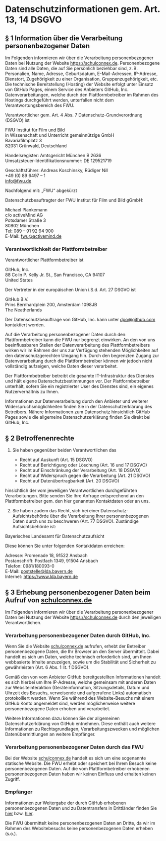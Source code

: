 # Datenschutzinformationen gem. Art. 13, 14 DSGVO

## § 1 Information über die Verarbeitung personenbezogener Daten

Im Folgenden informieren wir über die Verarbeitung personenbezogener Daten bei Nutzung der Website https://schulconnex.de. Personenbezogene Daten sind alle Daten, die auf Sie persönlich beziehbar sind, z. B. Personalien, Name, Adresse, Geburtsdatum, E-Mail-Adressen, IP-Adresse, Dienstort, Zugehörigkeit zu einer Organisation, Gruppenzugehörigkeit, etc.
Die technische Bereitstellung (Hosting) der Website erfolgt unter Einsatz von GitHub Pages, einem Service des Anbieters GitHub, Inc. Datenverarbeitungen, welche durch den Plattformbetreiber im Rahmen des Hostings durchgeführt werden, unterfallen nicht dem Verantwortungsbereich des FWU.

Verantwortlicher gem. Art. 4 Abs. 7 Datenschutz-Grundverordnung (DSGVO) ist

FWU Institut für Film und Bild \
in Wissenschaft und Unterricht gemeinnützige GmbH \
Bavariafilmplatz 3 \
82031 Grünwald, Deutschland

Handelsregister: Amtsgericht München B 2636 \
Umsatzsteuer-Identifikationsnummer: DE 129521719 

Geschäftsführer: Andreas Koschinsky, Rüdiger Nill \
+49 (0) 89 6497 – 1 \
info@fwu.de

Nachfolgend mit: „FWU“ abgekürzt


Datenschutzbeauftragter der FWU Institut für Film und Bild gGmbH:

Michael Plankemann \
c/o activeMind AG \
Potsdamer Straße 3 \
80802 München \
Tel: 089 – 91 92 94 900 \
E-Mail: fwu@activemind.de

### Verantwortlichkeit der Plattformbetreiber

Verantwortlicher Plattformbetreiber ist

GitHub, Inc. \
88 Colin P. Kelly Jr. St., San Francisco, CA 94107 \
United States

Der Vertreter in der europäischen Union i.S.d. Art. 27 DSGVO ist

GitHub B.V. \
Prins Bernhardplein 200, Amsterdam 1098JB \
The Neatherlands

Der Datenschutzbeauftrage von GitHub, Inc. kann unter dpo@github.com kontaktiert werden.

Auf die Verarbeitung personenbezogener Daten durch den Plattformbetreiber kann die FWU nur begrenzt einwirken. An den von uns beeinflussbaren Stellen der Datenverarbeitung des Plattformbetreibers wirken wir im Rahmen der uns zur Verfügung stehenden Möglichkeiten auf den datenschutzgerechten Umgang hin. Durch den begrenzten Zugang zur Datenverarbeitung durch die Plattformbetreiber können wir jedoch nicht vollständig aufzeigen, welche Daten dieser verarbeitet.

Der Plattformbetreiber betreibt die gesamte IT-Infrastruktur des Dienstes und hält eigene Datenschutzbestimmungen vor. Der Plattformbetreiber unterhält, sofern Sie ein registrierter User des Dienstes sind, ein eigenes Nutzerverhältnis zu Ihnen.

Informationen zur Datenverarbeitung durch den Anbieter und weiterer Widerspruchsmöglichkeiten finden Sie in der Datenschutzerklärung des Betreibers. Nähere Informationen zum Datenschutz hinsichtlich GitHub Pages sowie die allgemeine Datenschutzerklärung finden Sie direkt bei GitHub, Inc.

## § 2 Betroffenenrechte

1. Sie haben gegenüber beiden Verantwortlichen das

    - Recht auf Auskunft (Art. 15 DSGVO)
    - Recht auf Berichtigung oder Löschung (Art. 16 und 17 DSGVO)
    - Recht auf Einschränkung der Verarbeitung (Art. 18 DSGVO)
    - Recht auf Widerspruch gegen die Verarbeitung (Art. 21 DSGVO)
    - Recht auf Datenübertragbarkeit (Art. 20 DSGVO)

hinsichtlich der vom jeweiligen Verantwortlichen durchgeführten Verarbeitungen. Bitte senden Sie Ihre Anfrage entsprechend an den Plattformbetreiber gem. den hier genannten Kontaktdaten oder an uns.

2. Sie haben zudem das Recht, sich bei einer Datenschutz-Aufsichtsbehörde über die Verarbeitung Ihrer personenbezogenen Daten durch uns zu beschweren (Art. 77 DSGVO). Zuständige Aufsichtsbehörde ist:

Bayerisches Landesamt für Datenschutzaufsicht

Diese können Sie unter folgenden Kontaktdaten erreichen:

Adresse: Promenade 18, 91522 Ansbach \
Postanschrift: Postfach 1349, 91504 Ansbach \
Telefon: 0981/180093-0 \
E-Mail: poststelle@lda.bayern.de \
Internet: https://www.lda.bayern.de

## § 3 Erhebung personenbezogener Daten beim Aufruf von [schulconnex.de](https://schulconnex.de)

Im Folgenden informieren wir über die Verarbeitung personenbezogener Daten bei Nutzung der Website https://schulconnex.de durch den jeweiligen Verantwortlichen.

### Verarbeitung personenbezogener Daten durch GitHub, Inc.

Wenn Sie die Website [schulconnex.de](https://schulconnex.de) aufrufen, erhebt der Betreiber personenbezogene Daten, die Ihr Browser an den Server übermittelt. Dabei handelt es sich um Daten, welche technisch erforderlich sind, um Ihnen webbasierte Inhalte anzuzeigen, sowie um die Stabilität und Sicherheit zu gewährleisten (Art. 6 Abs. 1 lit. f DSGVO).

Gemäß den von vom Anbieter GitHub bereitgestellten Informationen handelt es sich hierbei um Ihre IP-Adresse, welche gemeinsam mit anderen Daten zur Websiteinteraktion (Geräteinformation, Sitzungsdetails, Datum und Uhrzeit des Besuchs, verweisende und aufgerufene Links) automatisch protokolliert werden. Wenn Sie während des Website-Besuchs mit einem GitHub Konto angemeldet sind, werden möglicherweise weitere personenbezogene Daten erhoben und verarbeitet.

Weitere Informationen dazu können Sie der allgemeinen Datenschutzerklärung von GitHub entnehmen. Diese enthält auch weitere Informationen zu Rechtsgrundlagen, Verarbeitungszwecken und möglichen Datenübermittlungen an weitere Empfänger.

### Verarbeitung personenbezogener Daten durch das FWU

Bei der Website [schulconnex.de](https://schulconnex.de) handelt es sich um eine sogenannte statische Website. Die FWU erhebt oder speichert bei Ihrem Besuch keine personenbezogenen Daten. Auf die vom Plattformbetreiber erhobenen personenbezogenen Daten haben wir keinen Einfluss und erhalten keinen Zugriff.

### Empfänger

Informationen zur Weitergabe der durch GitHub erhobenen personenbezogenen Daten und zu Datentransfers in Drittländer finden Sie [hier](https://docs.github.com/en/site-policy/privacy-policies/github-general-privacy-statement) bzw. [hier](https://docs.github.com/de/site-policy/privacy-policies/github-general-privacy-statement#lawful-bases-for-processing-personal-data-applicable-to-eea-and-uk-end-users).

Die FWU übermittelt keine personenbezogenen Daten an Dritte, da wir im Rahmen des Websitebesuchs keine personenbezogenen Daten erheben (s.o.).
